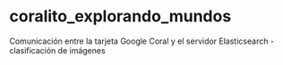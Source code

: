 # coralito_explorando_mundos
Comunicación entre la tarjeta Google Coral y el servidor Elasticsearch - clasificación de imágenes
